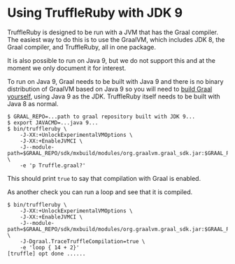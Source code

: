 # Using TruffleRuby with JDK 9

TruffleRuby is designed to be run with a JVM that has the Graal compiler. The
easiest way to do this is to use the GraalVM, which includes JDK 8, the Graal
compiler, and TruffleRuby, all in one package.

It is also possible to run on Java 9, but we do not support this and at the
moment we only document it for interest.

To run on Java 9, Graal needs to be built with Java 9 and there is no binary
distribution of GraalVM based on Java 9 so you will need to
[build Graal yourself](../contributor/building-graal.md), using Java 9 as the
JDK. TruffleRuby itself needs to be built with Java 8 as normal.

```
$ GRAAL_REPO=...path to graal repository built with JDK 9...
$ export JAVACMD=...java 9...
$ bin/truffleruby \
    -J-XX:+UnlockExperimentalVMOptions \
    -J-XX:+EnableJVMCI \
    -J--module-path=$GRAAL_REPO/sdk/mxbuild/modules/org.graalvm.graal_sdk.jar:$GRAAL_REPO/truffle/mxbuild/modules/com.oracle.truffle.truffle_api.jar:$GRAAL_REPO/compiler/mxbuild/modules/jdk.internal.vm.compiler.jar \
    -e 'p Truffle.graal?'
```

This should print `true` to say that compilation with Graal is enabled.

As another check you can run a loop and see that it is compiled.

```
$ bin/truffleruby \
    -J-XX:+UnlockExperimentalVMOptions \
    -J-XX:+EnableJVMCI \
    -J--module-path=$GRAAL_REPO/sdk/mxbuild/modules/org.graalvm.graal_sdk.jar:$GRAAL_REPO/truffle/mxbuild/modules/com.oracle.truffle.truffle_api.jar:$GRAAL_REPO/compiler/mxbuild/modules/jdk.internal.vm.compiler.jar \
    -J-Dgraal.TraceTruffleCompilation=true \
    -e 'loop { 14 + 2}'
[truffle] opt done ......
```
